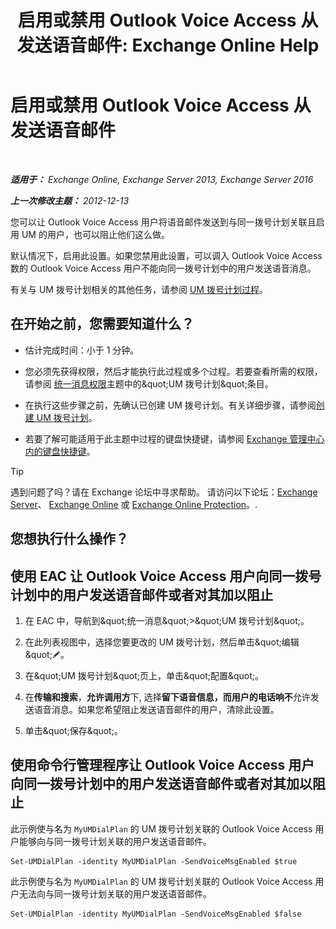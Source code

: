 ﻿---
title: '启用或禁用 Outlook Voice Access 从发送语音邮件: Exchange Online Help'
TOCTitle: 启用或禁用 Outlook Voice Access 从发送语音邮件
ms:assetid: 63544ae2-6a28-40b2-82fc-3df83e93ee56
ms:mtpsurl: https://technet.microsoft.com/zh-cn/library/Ee423546(v=EXCHG.150)
ms:contentKeyID: 52061365
ms.date: 05/23/2018
mtps_version: v=EXCHG.150
ms.translationtype: MT
---

# 启用或禁用 Outlook Voice Access 从发送语音邮件

 

_**适用于：** Exchange Online, Exchange Server 2013, Exchange Server 2016_

_**上一次修改主题：** 2012-12-13_

您可以让 Outlook Voice Access 用户将语音邮件发送到与同一拨号计划关联且启用 UM 的用户，也可以阻止他们这么做。

默认情况下，启用此设置。如果您禁用此设置，可以调入 Outlook Voice Access 数的 Outlook Voice Access 用户不能向同一拨号计划中的用户发送语音消息。

有关与 UM 拨号计划相关的其他任务，请参阅 [UM 拨号计划过程](um-dial-plan-procedures-exchange-2013-help.md)。

## 在开始之前，您需要知道什么？

  - 估计完成时间：小于 1 分钟。

  - 您必须先获得权限，然后才能执行此过程或多个过程。若要查看所需的权限，请参阅 [统一消息权限](unified-messaging-permissions-exchange-2013-help.md)主题中的\&quot;UM 拨号计划\&quot;条目。

  - 在执行这些步骤之前，先确认已创建 UM 拨号计划。有关详细步骤，请参阅[创建 UM 拨号计划](create-a-um-dial-plan-exchange-2013-help.md)。

  - 若要了解可能适用于此主题中过程的键盘快捷键，请参阅 [Exchange 管理中心内的键盘快捷键](keyboard-shortcuts-in-the-exchange-admin-center-exchange-online-protection-help.md)。

> [!TIP]  
> 遇到问题了吗？请在 Exchange 论坛中寻求帮助。 请访问以下论坛：<a href="https://go.microsoft.com/fwlink/p/?linkid=60612">Exchange Server</a>、 <a href="https://go.microsoft.com/fwlink/p/?linkid=267542">Exchange Online</a> 或 <a href="https://go.microsoft.com/fwlink/p/?linkid=285351">Exchange Online Protection</a>。.


## 您想执行什么操作？

## 使用 EAC 让 Outlook Voice Access 用户向同一拨号计划中的用户发送语音邮件或者对其加以阻止

1.  在 EAC 中，导航到\&quot;统一消息\&quot;\>\&quot;UM 拨号计划\&quot;。

2.  在此列表视图中，选择您要更改的 UM 拨号计划，然后单击\&quot;编辑\&quot;![编辑图标](images/Bb124582.6f53ccb2-1f13-4c02-bea0-30690e6ea71d(EXCHG.150).gif "编辑图标")。

3.  在\&quot;UM 拨号计划\&quot;页上，单击\&quot;配置\&quot;。

4.  在**传输和搜索**，**允许调用方**下, 选择**留下语音信息，而用户的电话响不**允许发送语音消息。如果您希望阻止发送语音邮件的用户，清除此设置。

5.  单击\&quot;保存\&quot;。

## 使用命令行管理程序让 Outlook Voice Access 用户向同一拨号计划中的用户发送语音邮件或者对其加以阻止

此示例使与名为 `MyUMDialPlan` 的 UM 拨号计划关联的 Outlook Voice Access 用户能够向与同一拨号计划关联的用户发送语音邮件。

    Set-UMDialPlan -identity MyUMDialPlan -SendVoiceMsgEnabled $true

此示例使与名为 `MyUMDialPlan` 的 UM 拨号计划关联的 Outlook Voice Access 用户无法向与同一拨号计划关联的用户发送语音邮件。

    Set-UMDialPlan -identity MyUMDialPlan -SendVoiceMsgEnabled $false

